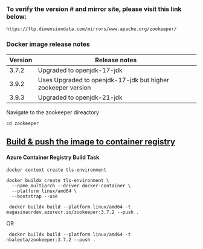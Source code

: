 

### To verify the version # and mirror site, please visit this link below:
```
https://ftp.dimensiondata.com/mirrors/www.apache.org/zookeeper/
```
### Docker image release notes

| Version  | Release notes |
| ------------- | ------------- |
| 3.7.2  | Upgraded to openjdk-17-jdk  |
| 3.9.2  | Uses Upgraded to openjdk-17-jdk but higher zookeeper version|
| 3.9.3  | Upgraded to openjdk-21-jdk |

Navigate to the zookeeper direactory
```
cd zookeeper
```

## [Build & push the image to container registry](https://codestrian.com/index.php/2023/04/23/docker-multi-platform-build/#:~:text=Configuring%20BuildKit&text=In%20order%20to%20support%20multi,used%20by%20the%20new%20builder.&text=Next%2C%20we%20will%20create%20a,both%20AMD64%20and%20ARM64%20architectures)
#### Azure Container Registry Build Task
```
docker context create tls-environment
```
```
docker buildx create tls-environment \
  --name multiarch --driver docker-container \
  --platform linux/amd64 \
  --bootstrap --use
```

```
 docker buildx build --platform linux/amd64 -t magasinacrdev.azurecr.io/zookeeper:3.7.2 --push .
```
OR
```
 docker buildx build --platform linux/amd64 -t nbaleeta/zookeeper:3.7.2 --push .
```

